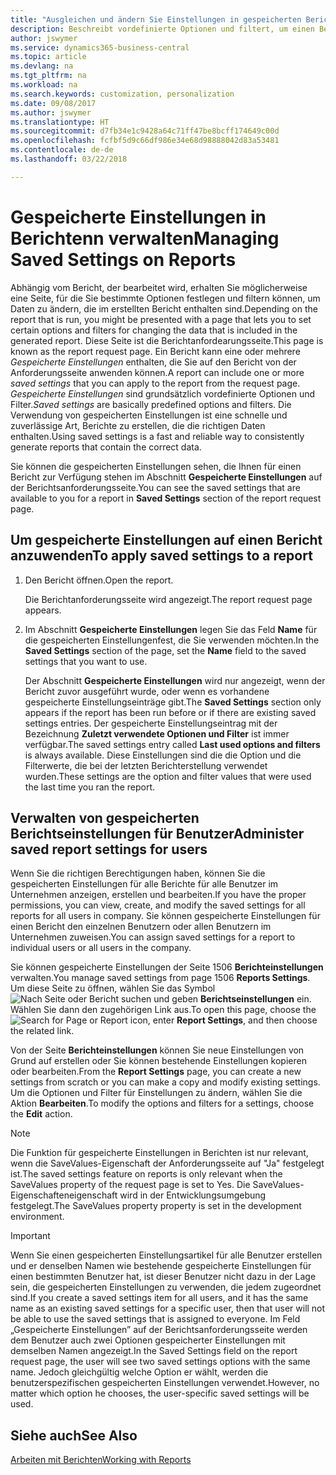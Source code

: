 ```yaml
---
title: "Ausgleichen und ändern Sie Einstellungen in gespeicherten Berichten | Microsoft Docs"
description: Beschreibt vordefinierte Optionen und filtert, um einen Bericht anzupassen und die richtigen Daten zu generieren.
author: jswymer
ms.service: dynamics365-business-central
ms.topic: article
ms.devlang: na
ms.tgt_pltfrm: na
ms.workload: na
ms.search.keywords: customization, personalization
ms.date: 09/08/2017
ms.author: jswymer
ms.translationtype: HT
ms.sourcegitcommit: d7fb34e1c9428a64c71ff47be8bcff174649c00d
ms.openlocfilehash: fcfbf5d9c66df986e34e68d98888042d83a53481
ms.contentlocale: de-de
ms.lasthandoff: 03/22/2018

---
```

# <a name="managing-saved-settings-on-reports"></a><span data-ttu-id="c2e26-103">Gespeicherte Einstellungen in Berichtenn verwalten</span><span class="sxs-lookup"><span data-stu-id="c2e26-103">Managing Saved Settings on Reports</span></span>
<span data-ttu-id="c2e26-104">Abhängig vom Bericht, der bearbeitet wird, erhalten Sie möglicherweise eine Seite, für die Sie bestimmte Optionen festlegen und filtern können, um Daten zu ändern, die im erstellten Bericht enthalten sind.</span><span class="sxs-lookup"><span data-stu-id="c2e26-104">Depending on the report that is run, you might be presented with a page that lets you to set certain options and filters for changing the data that is included in the generated report.</span></span> <span data-ttu-id="c2e26-105">Diese Seite ist die Berichtanfordearungsseite.</span><span class="sxs-lookup"><span data-stu-id="c2e26-105">This page is known as the report request page.</span></span> <span data-ttu-id="c2e26-106">Ein Bericht kann eine oder mehrere *Gespeicherte Einstellungen* enthalten, die Sie auf den Bericht von der Anforderungsseite anwenden können.</span><span class="sxs-lookup"><span data-stu-id="c2e26-106">A report can include one or more *saved settings* that you can apply to the report from the request page.</span></span> <span data-ttu-id="c2e26-107">*Gespeicherte Einstellungen* sind grundsätzlich vordefinierte Optionen und Filter.</span><span class="sxs-lookup"><span data-stu-id="c2e26-107">*Saved settings* are basically predefined options and filters.</span></span> <span data-ttu-id="c2e26-108">Die Verwendung von gespeicherten Einstellungen ist eine schnelle und zuverlässige Art, Berichte zu erstellen, die die richtigen Daten enthalten.</span><span class="sxs-lookup"><span data-stu-id="c2e26-108">Using saved settings is a fast and reliable way to consistently generate reports that contain the correct data.</span></span>

<span data-ttu-id="c2e26-109">Sie können die gespeicherten Einstellungen sehen, die Ihnen für einen Bericht zur Verfügung stehen im Abschnitt **Gespeicherte Einstellungen** auf der Berichtsanforderungsseite.</span><span class="sxs-lookup"><span data-stu-id="c2e26-109">You can see the saved settings that are available to you for a report in **Saved Settings** section of the report request page.</span></span>  

## <a name="to-apply-saved-settings-to-a-report"></a><span data-ttu-id="c2e26-110">Um gespeicherte Einstellungen auf einen Bericht anzuwenden</span><span class="sxs-lookup"><span data-stu-id="c2e26-110">To apply saved settings to a report</span></span>
1. <span data-ttu-id="c2e26-111">Den Bericht öffnen.</span><span class="sxs-lookup"><span data-stu-id="c2e26-111">Open the report.</span></span>

   <span data-ttu-id="c2e26-112">Die Berichtanforderungsseite wird angezeigt.</span><span class="sxs-lookup"><span data-stu-id="c2e26-112">The report request page appears.</span></span>    
2. <span data-ttu-id="c2e26-113">Im Abschnitt **Gespeicherte Einstellungen** legen Sie das Feld **Name** für die gespeicherten Einstellungenfest, die Sie verwenden möchten.</span><span class="sxs-lookup"><span data-stu-id="c2e26-113">In the **Saved Settings** section of the page, set the **Name** field  to the saved settings that you want to use.</span></span>

   <span data-ttu-id="c2e26-114">Der Abschnitt **Gespeicherte Einstellungen** wird nur angezeigt, wenn der Bericht zuvor ausgeführt wurde, oder wenn es vorhandene gespeicherte Einstellungseinträge gibt.</span><span class="sxs-lookup"><span data-stu-id="c2e26-114">The **Saved Settings** section only appears if the report has been run before or if there are existing saved settings entries.</span></span> <span data-ttu-id="c2e26-115">Der gespeicherte Einstellungseintrag mit der Bezeichnung **Zuletzt verwendete Optionen und Filter** ist immer verfügbar.</span><span class="sxs-lookup"><span data-stu-id="c2e26-115">The saved settings entry called **Last used options and filters** is always available.</span></span> <span data-ttu-id="c2e26-116">Diese Einstellungen sind die die Option und die Filterwerte, die bei der letzten Berichterstellung verwendet wurden.</span><span class="sxs-lookup"><span data-stu-id="c2e26-116">These settings are the option and filter values that were used the last time you ran the report.</span></span>

## <a name="administer-saved-report-settings-for-users"></a><span data-ttu-id="c2e26-117">Verwalten von gespeicherten Berichtseinstellungen für Benutzer</span><span class="sxs-lookup"><span data-stu-id="c2e26-117">Administer saved report settings for users</span></span>
<span data-ttu-id="c2e26-118">Wenn Sie die richtigen Berechtigungen haben, können Sie die gespeicherten Einstellungen für alle Berichte für alle Benutzer im Unternehmen anzeigen, erstellen und bearbeiten.</span><span class="sxs-lookup"><span data-stu-id="c2e26-118">If you have the proper permissions, you can view, create, and modify the saved settings for all reports for all users in company.</span></span> <span data-ttu-id="c2e26-119">Sie können gespeicherte Einstellungen für einen Bericht den einzelnen Benutzern oder allen Benutzern im Unternehmen zuweisen.</span><span class="sxs-lookup"><span data-stu-id="c2e26-119">You can assign saved settings for a report to individual users or all users in the company.</span></span>

<span data-ttu-id="c2e26-120">Sie können gespeicherte Einstellungen der Seite 1506 **Berichteinstellungen** verwalten.</span><span class="sxs-lookup"><span data-stu-id="c2e26-120">You manage saved settings from page 1506 **Reports Settings**.</span></span> <span data-ttu-id="c2e26-121">Um diese Seite zu öffnen, wählen Sie das Symbol ![Nach Seite oder Bericht suchen](media/ui-search/search_small.png "Nach Seite oder Bericht suchen") und geben **Berichtseinstellungen** ein. Wählen Sie dann den zugehörigen Link aus.</span><span class="sxs-lookup"><span data-stu-id="c2e26-121">To open this page, choose the ![Search for Page or Report](media/ui-search/search_small.png "Search for Page or Report icon") icon, enter **Report Settings**, and then choose the related link.</span></span>

<span data-ttu-id="c2e26-122">Von der Seite **Berichteinstellungen** können Sie neue Einstellungen von Grund auf erstellen oder Sie können bestehende Einstellungen kopieren oder bearbeiten.</span><span class="sxs-lookup"><span data-stu-id="c2e26-122">From the **Report Settings** page, you can create a new settings from scratch or you can make a copy and modify existing settings.</span></span> <span data-ttu-id="c2e26-123">Um die Optionen und Filter für Einstellungen zu ändern, wählen Sie die Aktion **Bearbeiten**.</span><span class="sxs-lookup"><span data-stu-id="c2e26-123">To modify the options and filters for a settings, choose the **Edit** action.</span></span>

> [!NOTE]
> <span data-ttu-id="c2e26-124">Die Funktion für gespeicherte Einstellungen in Berichten ist nur relevant, wenn die SaveValues-Eigenschaft der Anforderungsseite auf "Ja" festgelegt ist.</span><span class="sxs-lookup"><span data-stu-id="c2e26-124">The saved settings feature on reports is only relevant when the SaveValues property of the request page is set to Yes.</span></span> <span data-ttu-id="c2e26-125">Die SaveValues-Eigenschafteneigenschaft wird in der Entwicklungsumgebung festgelegt.</span><span class="sxs-lookup"><span data-stu-id="c2e26-125">The SaveValues property property is set in the development environment.</span></span>  

> [!Important]
> <span data-ttu-id="c2e26-126">Wenn Sie einen gespeicherten Einstellungsartikel für alle Benutzer erstellen und er denselben Namen wie bestehende gespeicherte Einstellungen für einen bestimmten Benutzer hat, ist dieser Benutzer nicht dazu in der Lage sein, die gespeicherten Einstellungen zu verwenden, die jedem zugeordnet sind.</span><span class="sxs-lookup"><span data-stu-id="c2e26-126">If you create a saved settings item for all users, and it has the same name as an existing saved settings for a specific user, then that user will not be able to use the saved settings that is assigned to everyone.</span></span>  <span data-ttu-id="c2e26-127">Im Feld „Gespeicherte Einstellungen” auf der Berichtsanforderungsseite werden dem Benutzer auch zwei Optionen gespeicherter Einstellungen mit demselben Namen angezeigt.</span><span class="sxs-lookup"><span data-stu-id="c2e26-127">In the Saved Settings field on the report request page, the user will see two saved settings options with the same name.</span></span> <span data-ttu-id="c2e26-128">Jedoch gleichgültig welche Option er wählt, werden die benutzerspezifischen gespeicherten Einstellungen verwendet.</span><span class="sxs-lookup"><span data-stu-id="c2e26-128">However, no matter which option he chooses, the user-specific saved settings will be used.</span></span>

## <a name="see-also"></a><span data-ttu-id="c2e26-129">Siehe auch</span><span class="sxs-lookup"><span data-stu-id="c2e26-129">See Also</span></span>
[<span data-ttu-id="c2e26-130">Arbeiten mit Berichten</span><span class="sxs-lookup"><span data-stu-id="c2e26-130">Working with Reports</span></span>](ui-work-report.md)  

